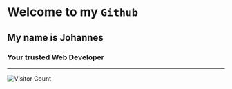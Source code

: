 # Welcome to my `Github`  
## My name is Johannes
### Your trusted Web Developer
---
![Visitor Count](https://profile-counter.glitch.me/{Braun-Johannes}/count.svg)
